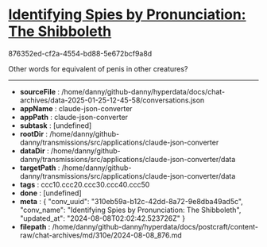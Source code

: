# [Identifying Spies by Pronunciation: The Shibboleth](https://claude.ai/chat/310eb59a-b12c-42dd-8a72-9e8dba49ad5c)

876352ed-cf2a-4554-bd88-5e672bcf9a8d

Other words for equivalent of penis in other creatures?

---

* **sourceFile** : /home/danny/github-danny/hyperdata/docs/chat-archives/data-2025-01-25-12-45-58/conversations.json
* **appName** : claude-json-converter
* **appPath** : claude-json-converter
* **subtask** : [undefined]
* **rootDir** : /home/danny/github-danny/transmissions/src/applications/claude-json-converter
* **dataDir** : /home/danny/github-danny/transmissions/src/applications/claude-json-converter/data
* **targetPath** : /home/danny/github-danny/transmissions/src/applications/claude-json-converter/data
* **tags** : ccc10.ccc20.ccc30.ccc40.ccc50
* **done** : [undefined]
* **meta** : {
  "conv_uuid": "310eb59a-b12c-42dd-8a72-9e8dba49ad5c",
  "conv_name": "Identifying Spies by Pronunciation: The Shibboleth",
  "updated_at": "2024-08-08T02:02:42.523726Z"
}
* **filepath** : /home/danny/github-danny/hyperdata/docs/postcraft/content-raw/chat-archives/md/310e/2024-08-08_876.md
